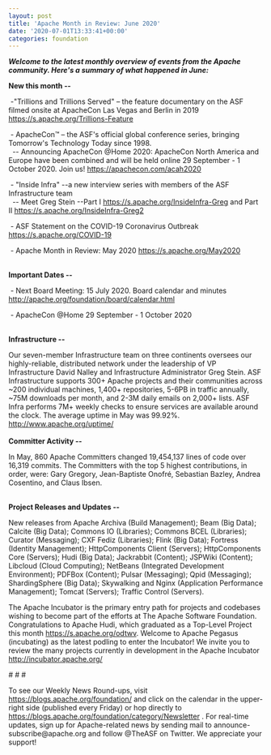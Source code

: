 ```yaml
---
layout: post
title: 'Apache Month in Review: June 2020'
date: '2020-07-01T13:33:41+00:00'
categories: foundation
---
```

<p></p><p><i><span style="font-weight: 700;">Welcome to the latest monthly overview of events from the Apache community. Here's a summary of what happened in June:</span></i></p><p><span style="font-weight: 700;">New this month --</span></p><p><span style="font-size: 14px;">&nbsp;</span>-"Trillions and Trillions Served" – the feature documentary on the ASF filmed onsite at ApacheCon Las Vegas and Berlin in 2019 <a href="https://s.apache.org/Trillions-Feature" target="_blank">https://s.apache.org/Trillions-Feature</a> </p><p>&nbsp;- ApacheCon™&nbsp;– the ASF's official global conference series, bringing Tomorrow's Technology Today since 1998.<br>&nbsp; -- Announcing ApacheCon @Home 2020: ApacheCon North America and Europe have been combined and will be held online 29 September - 1 October 2020. Join us!&nbsp;<a href="https://apachecon.com/acah2020" target="_blank">https://apachecon.com/acah2020</a><br></p><p>&nbsp;- "Inside Infra" --a new interview series with members of the ASF Infrastructure team<br>&nbsp; -- Meet Greg Stein --Part I <a href="https://s.apache.org/InsideInfra-Greg" target="_blank">https://s.apache.org/InsideInfra-Greg</a>&nbsp;and Part II <a href="https://s.apache.org/InsideInfra-Greg2" target="_blank">https://s.apache.org/InsideInfra-Greg2</a> <br></p><p>&nbsp;- ASF Statement on the COVID-19 Coronavirus Outbreak <a href="https://s.apache.org/COVID-19" target="_blank">https://s.apache.org/COVID-19</a> <br></p><p>&nbsp;- Apache Month in Review: May 2020 <a href="https://s.apache.org/May2020" target="_blank">https://s.apache.org/May2020</a></p><p><br><span style="font-weight: 700;">Important Dates --</span></p><p>&nbsp;- Next Board Meeting: 15 July 2020. Board calendar and minutes <a href="http://apache.org/foundation/board/calendar.html" target="_blank">http://apache.org/foundation/board/calendar.html</a><a href="http://apache.org/foundation/board/calendar.html" target="_blank"></a></p><p>&nbsp;- ApacheCon @Home 29 September - 1 October 2020</p><p><br><span style="font-weight: 700;">Infrastructure --</span></p><div>Our
 seven-member Infrastructure team on three continents oversees our 
highly-reliable, distributed network under the leadership of VP 
Infrastructure David Nalley and Infrastructure Administrator Greg Stein.
 ASF Infrastructure supports 300+ Apache projects and their communities 
across ~200 individual machines, 1,400+ repositories, 5-6PB in traffic 
annually, ~75M downloads per month, and 2-3M daily emails on 2,000+ 
lists. ASF Infra performs 7M+ weekly checks to ensure services are 
available around the clock. The average uptime in May was 99.92%. <a href="http://www.apache.org/uptime/" target="_blank">http://www.apache.org/uptime/</a><b><br></b></div><div><b><br></b></div><div><b>Committer Activity --</b></div><p>In
 May, 860 Apache Committers changed 19,454,137 lines of code over 16,319
 commits. The Committers with the top 5 highest contributions, in 
order, were: Gary Gregory, Jean-Baptiste Onofré, Sebastian Bazley, Andrea Cosentino, and Claus Ibsen.<br> <br></p><p><b>Project Releases and Updates --</b></p>New releases from Apache Archiva (Build Management); Beam (Big Data); Calcite (Big Data); Commons IO (Libraries); Commons BCEL (Libraries); Curator (Messaging); CXF Fediz (Libraries); Flink (Big Data); Fortress (Identity Management); HttpComponents Client (Servers); HttpComponents Core (Servers); Hudi (Big Data); Jackrabbit (Content); JSPWiki (Content); Libcloud (Cloud Computing); NetBeans (Integrated Development Environment); PDFBox (Content); Pulsar (Messaging); Qpid (Messaging); ShardingSphere (Big Data); Skywalking and Nginx (Application Performance Management); Tomcat (Servers);&nbsp;Traffic Control (Servers).<p></p><p>The
 Apache Incubator is the primary entry path for projects and codebases 
wishing to become part of the efforts at The Apache Software Foundation.
 Congratulations to 
Apache Hudi, which graduated as a Top-Level Project this 
month <a href="https://s.apache.org/odtwv" target="_blank">https://s.apache.org/odtwv</a>. Welcome to Apache Pegasus (incubating) as the latest podling to enter the Incubator! We invite you to review 
the many projects currently in development in the Apache Incubator <a href="http://incubator.apache.org/" target="_blank">http://incubator.apache.org/</a>&nbsp; &nbsp;</p><p># # #</p><p>To see our Weekly News Round-ups, visit <a href="https://blogs.apache.org/foundation/" target="_blank">https://blogs.apache.org/foundation/</a>&nbsp;and click on the calendar in the upper-right side (published every Friday) or hop directly to <a href="https://blogs.apache.org/foundation/category/Newsletter" target="_blank">https://blogs.apache.org/foundation/category/Newsletter</a>&nbsp;.
 For real-time updates, sign up for Apache-related news by sending mail 
to announce-subscribe@apache.org and follow @TheASF on Twitter. We 
appreciate your support!</p><p></p>
